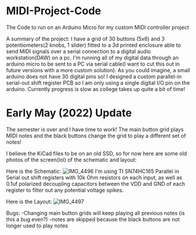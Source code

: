 # MIDI-Project-Code
The Code to run on an Arduino Micro for my custom MIDI controller project

A summary of the project:
I have a grid of 30 buttons (5x6) and 3 potentiometers(2 knobs, 1 slider) fitted to a 3d printed enclosure able to send MIDI signals over a serial connection to a digital audio workstation(DAW) on a pc. I'm running all of my digital data through an arduino micro to be sent to a PC via serial cable(I want to cut this out in future versions with a more custom solution). As you could imagine, a small arduino does not have 30 digital pins so! I designed a custom parallel-in serial-out shift register PCB so I am only using a single digital I/O pin on the arduino. Currently progress is slow as college takes up quite a bit of time! 

# Early May (2022) Update
The semester is over and I have time to work!
The main button grid plays MIDI notes and the black buttons change the grid to play a different set of notes!

I believe the KiCad files to be on  an old SSD, so for now here are some old photos of the screen(lol) of the schematic and layout:

Here is the Schematic:
![IMG_4496](https://github.com/jlb2637/MIDI-Project-Code/assets/47393028/3c6a9140-a08c-40da-90bb-71652ff9517d)
I'm using TI SN74HC165 Parallel in Serial out shift registers with 10k Ohm resistors on each input, as well as 0.1uf polarized decoupling capacitors between the VDD and GND of each register to filter out any potential voltage spikes.
  
Here is the Layout:
![IMG_4497](https://github.com/jlb2637/MIDI-Project-Code/assets/47393028/f9208187-e540-4cf6-9d01-83b1f0a04513)
  

Bugs:
  -Changing main button grids will keep playing all previous notes (is this a bug even?)
  -notes are skipped because the black buttons are not longer used to play notes
